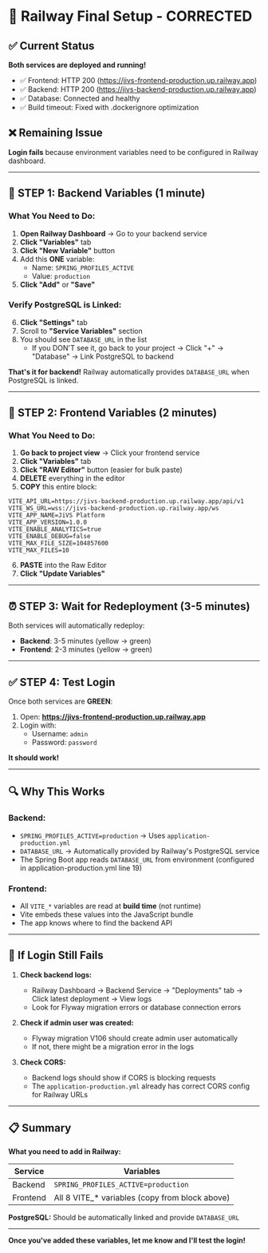 # 🚂 Railway Final Setup - CORRECTED

## ✅ Current Status

**Both services are deployed and running!**
- ✅ Frontend: HTTP 200 (https://jivs-frontend-production.up.railway.app)
- ✅ Backend: HTTP 200 (https://jivs-backend-production.up.railway.app)
- ✅ Database: Connected and healthy
- ✅ Build timeout: Fixed with .dockerignore optimization

## ❌ Remaining Issue

**Login fails** because environment variables need to be configured in Railway dashboard.

---

## 🔧 STEP 1: Backend Variables (1 minute)

### What You Need to Do:

1. **Open Railway Dashboard** → Go to your backend service
2. **Click "Variables"** tab
3. **Click "New Variable"** button
4. Add this **ONE** variable:
   - Name: `SPRING_PROFILES_ACTIVE`
   - Value: `production`
5. **Click "Add"** or **"Save"**

### Verify PostgreSQL is Linked:

6. **Click "Settings"** tab
7. Scroll to **"Service Variables"** section
8. You should see `DATABASE_URL` in the list
   - If you DON'T see it, go back to your project → Click "+" → "Database" → Link PostgreSQL to backend

**That's it for backend!** Railway automatically provides `DATABASE_URL` when PostgreSQL is linked.

---

## 🎨 STEP 2: Frontend Variables (2 minutes)

### What You Need to Do:

1. **Go back to project view** → Click your frontend service
2. **Click "Variables"** tab
3. **Click "RAW Editor"** button (easier for bulk paste)
4. **DELETE** everything in the editor
5. **COPY** this entire block:

```
VITE_API_URL=https://jivs-backend-production.up.railway.app/api/v1
VITE_WS_URL=wss://jivs-backend-production.up.railway.app/ws
VITE_APP_NAME=JiVS Platform
VITE_APP_VERSION=1.0.0
VITE_ENABLE_ANALYTICS=true
VITE_ENABLE_DEBUG=false
VITE_MAX_FILE_SIZE=104857600
VITE_MAX_FILES=10
```

6. **PASTE** into the Raw Editor
7. **Click "Update Variables"**

---

## ⏰ STEP 3: Wait for Redeployment (3-5 minutes)

Both services will automatically redeploy:
- **Backend**: 3-5 minutes (yellow → green)
- **Frontend**: 2-3 minutes (yellow → green)

---

## ✅ STEP 4: Test Login

Once both services are **GREEN**:

1. Open: **https://jivs-frontend-production.up.railway.app**
2. Login with:
   - Username: `admin`
   - Password: `password`

**It should work!**

---

## 🔍 Why This Works

### Backend:
- `SPRING_PROFILES_ACTIVE=production` → Uses `application-production.yml`
- `DATABASE_URL` → Automatically provided by Railway's PostgreSQL service
- The Spring Boot app reads `DATABASE_URL` from environment (configured in application-production.yml line 19)

### Frontend:
- All `VITE_*` variables are read at **build time** (not runtime)
- Vite embeds these values into the JavaScript bundle
- The app knows where to find the backend API

---

## 🐛 If Login Still Fails

1. **Check backend logs:**
   - Railway Dashboard → Backend Service → "Deployments" tab → Click latest deployment → View logs
   - Look for Flyway migration errors or database connection errors

2. **Check if admin user was created:**
   - Flyway migration V106 should create admin user automatically
   - If not, there might be a migration error in the logs

3. **Check CORS:**
   - Backend logs should show if CORS is blocking requests
   - The `application-production.yml` already has correct CORS config for Railway URLs

---

## 📋 Summary

**What you need to add in Railway:**

| Service | Variables |
|---------|-----------|
| Backend | `SPRING_PROFILES_ACTIVE=production` |
| Frontend | All 8 VITE_* variables (copy from block above) |

**PostgreSQL:** Should be automatically linked and provide `DATABASE_URL`

---

**Once you've added these variables, let me know and I'll test the login!**
